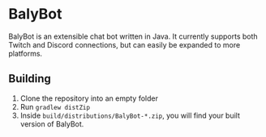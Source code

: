 # BalyBot
BalyBot is an extensible chat bot written in Java. It currently supports both Twitch and Discord connections, but can easily be expanded to more platforms.

## Building

1. Clone the repository into an empty folder
2. Run `gradlew distZip`
3. Inside `build/distributions/BalyBot-*.zip`, you will find your built version of BalyBot.